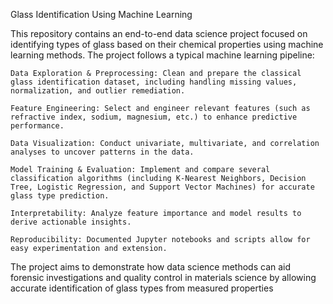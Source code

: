 Glass Identification Using Machine Learning

This repository contains an end-to-end data science project focused on identifying types of glass based on their chemical properties using machine learning methods. The project follows a typical machine learning pipeline:

    Data Exploration & Preprocessing: Clean and prepare the classical glass identification dataset, including handling missing values, normalization, and outlier remediation.

    Feature Engineering: Select and engineer relevant features (such as refractive index, sodium, magnesium, etc.) to enhance predictive performance.

    Data Visualization: Conduct univariate, multivariate, and correlation analyses to uncover patterns in the data.

    Model Training & Evaluation: Implement and compare several classification algorithms (including K-Nearest Neighbors, Decision Tree, Logistic Regression, and Support Vector Machines) for accurate glass type prediction.

    Interpretability: Analyze feature importance and model results to derive actionable insights.

    Reproducibility: Documented Jupyter notebooks and scripts allow for easy experimentation and extension.

The project aims to demonstrate how data science methods can aid forensic investigations and quality control in materials science by allowing accurate identification of glass types from measured properties

